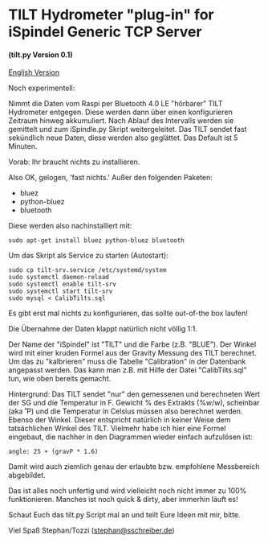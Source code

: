 # TILT Hydrometer "plug-in" for iSpindel Generic TCP Server
#### (tilt.py Version 0.1)

[English Version](README_en.md)

Noch experimentell:

Nimmt die Daten vom Raspi per Bluetooth 4.0 LE "hörbarer" TILT Hydrometer entgegen.
Diese werden dann über einen konfigurieren Zeitraum hinweg akkumuliert.
Nach Ablauf des Intervalls werden sie gemittelt und zum iSpindle.py Skript weitergeleitet.
Das TILT sendet fast sekündlich neue Daten, diese werden also geglättet.
Das Default ist 5 Minuten.

Vorab:
Ihr braucht nichts zu installieren.

Also OK, gelogen, 'fast nichts.'
Außer den folgenden Paketen:

* bluez
* python-bluez
* bluetooth

Diese werden also nachinstalliert mit:
```
sudo apt-get install bluez python-bluez bluetooth
```

Um das Skript als Service zu starten (Autostart):
```
sudo cp tilt-srv.service /etc/systemd/system
sudo systemctl daemon-reload
sudo systemctl enable tilt-srv
sudo systemctl start tilt-srv
sudo mysql < CalibTilts.sql
```

Es gibt erst mal nichts zu konfigurieren, das sollte out-of-the box laufen!

Die Übernahme der Daten klappt natürlich nicht völlig 1:1.

Der Name der "iSpindel" ist "TILT" und die Farbe (z.B. "BLUE").
Der Winkel wird mit einer kruden Formel aus der Gravity Messung des TILT berechnet.
Um das zu "kalbrieren" muss die Tabelle "Calibration" in der Datenbank angepasst werden.
Das kann man z.B. mit Hilfe der Datei "CalibTilts.sql" tun, wie oben bereits gemacht.

Hintergrund:
Das TILT sendet "nur" den gemessenen und berechneten Wert der SG und die Temperatur in F.
Gewicht % des Extrakts (%w/w), scheinbar (aka ˚P) und die Temperatur in Celsius müssen also berechnet werden.
Ebenso der Winkel. Dieser entspricht natürlich in keiner Weise dem tatsächlichen Winkel des TILT.
Vielmehr habe ich hier eine Formel eingebaut, die nachher in den Diagrammen wieder einfach aufzulösen ist:

``` 
angle: 25 + (gravP * 1.6)
```

Damit wird auch ziemlich genau der erlaubte bzw. empfohlene Messbereich abgebildet.


Das ist alles noch unfertig und wird vielleicht noch nicht immer zu 100% funktionieren.
Manches ist noch quick & dirty, aber immerhin läuft es!

Schaut Euch das tilt.py Script mal an und teilt Eure Ideen mit mir, bitte.


Viel Spaß
Stephan/Tozzi (stephan@sschreiber.de)
